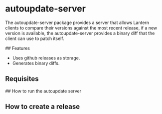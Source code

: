 # autoupdate-server

The autoupdate-server package provides a server that allows Lantern clients to
compare their versions against the most recent release, if a new version is
available, the autoupdate-server provides a binary diff that the client can use
to patch itself.

## Features

* Uses github releases as storage.
* Generates binary diffs.

## Requisites

## How to run the autoupdate server

## How to create a release
